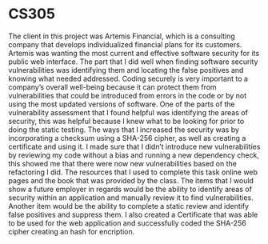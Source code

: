 # CS305

The client in this project was Artemis Financial, which is a consulting company that develops individualized financial plans for its customers. Artemis was wanting the most current and effective software security for its public web interface. The part that I did well when finding software security vulnerabilities was identifying them and locating the false positives and knowing what needed addressed. Coding securely is very important to a company’s overall well-being because it can protect them from vulnerabilities that could be introduced from errors in the code or by not using the most updated versions of software. One of the parts of the vulnerability assessment that I found helpful was identifying the areas of security, this was helpful because I knew what to be looking for prior to doing the static testing. The ways that I increased the security was by incorporating a checksum using a SHA-256 cipher, as well as creating a certificate and using it. I made sure that I didn’t introduce new vulnerabilities by reviewing my code without a bias and running a new dependency check, this showed me that there were now new vulnerabilities based on the refactoring I did. The resources that I used to complete this task online web pages and the book that was provided by the class. The items that I would show a future employer in regards would be the ability to identify areas of security within an application and manually review it to find vulnerabilities. Another item would be the ability to complete a static review and identify false positives and suppress them. I also created a Certificate that was able to be used for the web application and successfully coded the SHA-256 cipher creating an hash for encription. 
